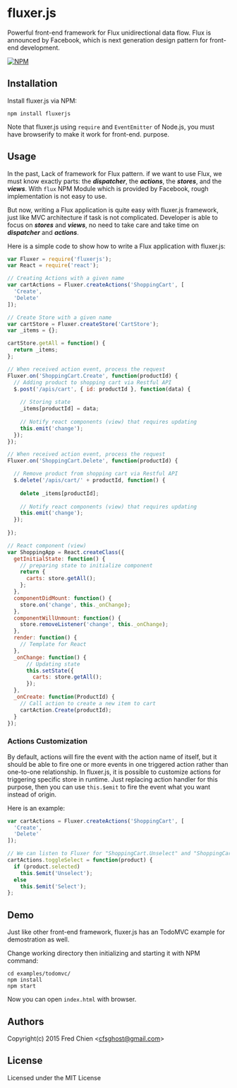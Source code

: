 # fluxer.js

Powerful front-end framework for Flux unidirectional data flow. Flux is announced by Facebook, which is next generation design pattern for front-end development.

[![NPM](https://nodei.co/npm/fluxerjs.png)](https://nodei.co/npm/fluxerjs/)

## Installation

Install fluxer.js via NPM:
```
npm install fluxerjs
```

Note that fluxer.js using `require` and `EventEmitter` of Node.js, you must have browserify to make it work for front-end. purpose.

## Usage

In the past, Lack of framework for Flux pattern. if we want to use Flux, we must know exactly parts: the ___dispatcher___, the ___actions___, the ___stores___, and the ___views___. With `flux` NPM Module which is provided by Facebook, rough implementation is not easy to use.

But now, writing a Flux application is quite easy with fluxer.js framework, just like MVC architecture if task is not complicated. Developer is able to focus on ___stores___ and ___views___, no need to take care and take time on ___dispatcher___ and ___actions___.

Here is a simple code to show how to write a Flux application with fluxer.js:
```js
var Fluxer = require('fluxerjs');
var React = require('react');

// Creating Actions with a given name
var cartActions = Fluxer.createActions('ShoppingCart', [
  'Create',
  'Delete'
]);

// Create Store with a given name
var cartStore = Fluxer.createStore('CartStore');
var _items = {};

cartStore.getAll = function() {
  return _items;
};

// When received action event, process the request
Fluxer.on('ShoppingCart.Create', function(productId) {
  // Adding product to shopping cart via Restful API
  $.post('/apis/cart', { id: productId }, function(data) {
  
    // Storing state
    _items[productId] = data;
    
    // Notify react components (view) that requires updating
    this.emit('change');
  });
});

// When received action event, process the request
Fluxer.on('ShoppingCart.Delete', function(productId) {

  // Remove product from shopping cart via Restful API
  $.delete('/apis/cart/' + productId, function() {
  
    delete _items[productId];
  
    // Notify react components (view) that requires updating
    this.emit('change');
  });
  
});

// React component (view)
var ShoppingApp = React.createClass({
  getInitialState: function() {
    // preparing state to initialize component
    return {
      carts: store.getAll();
    };
  },
  componentDidMount: function() {
    store.on('change', this._onChange);
  },
  componentWillUnmount: function() {
    store.removeListener('change', this._onChange);
  },
  render: function() {
    // Template for React
  },
  _onChange: function() {
      // Updating state
      this.setState({
        carts: store.getAll();
      });
  },
  _onCreate: function(ProductId) {
    // Call action to create a new item to cart
    cartAction.Create(productId);
  }
});
```

### Actions Customization

By default, actions will fire the event with the action name of itself, but it should be able to fire one or more events in one triggered action rather than one-to-one relationship. In fluxer.js, it is possible to customize actions for triggering specific store in runtime. Just replacing action handler for this purpose, then you can use `this.$emit` to fire the event what you want instead of origin.

Here is an example:
```js
var cartActions = Fluxer.createActions('ShoppingCart', [
  'Create',
  'Delete'
]);

// We can listen to Fluxer for "ShoppingCart.Unselect" and "ShoppingCart.Select"
cartActions.toggleSelect = function(product) {
  if (product.selected)
    this.$emit('Unselect');
  else
    this.$emit('Select');
};

```

## Demo

Just like other front-end framework, fluxer.js has an TodoMVC example for demostration as well.

Change working directory then initializing and starting it with NPM command:
```
cd examples/todomvc/
npm install
npm start
```

Now you can open `index.html` with browser.

## Authors

Copyright(c) 2015 Fred Chien <<cfsghost@gmail.com>>

## License

Licensed under the MIT License
